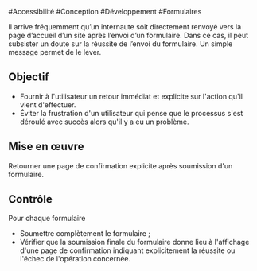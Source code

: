 
#Accessibilité #Conception #Développement #Formulaires

Il arrive fréquemment qu’un internaute soit directement renvoyé vers la page d’accueil d’un site après l’envoi d’un formulaire. Dans ce cas, il peut subsister un doute sur la réussite de l’envoi du formulaire. Un simple message permet de le lever.

Objectif
--------

*   Fournir à l'utilisateur un retour immédiat et explicite sur l'action qu'il vient d'effectuer.
*   Éviter la frustration d'un utilisateur qui pense que le processus s'est déroulé avec succès alors qu'il y a eu un problème.

Mise en œuvre
-------------

Retourner une page de confirmation explicite après soumission d'un formulaire.

Contrôle
--------

Pour chaque formulaire

*   Soumettre complètement le formulaire ;
*   Vérifier que la soumission finale du formulaire donne lieu à l'affichage d'une page de confirmation indiquant explicitement la réussite ou l'échec de l'opération concernée.
